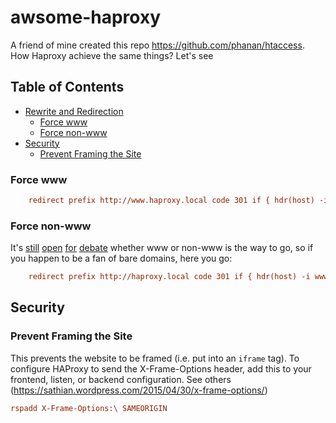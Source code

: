 # awsome-haproxy
A friend of mine created this repo https://github.com/phanan/htaccess. How Haproxy achieve the same things? Let's see


## Table of Contents
- [Rewrite and Redirection](#rewrite-and-redirection)
    - [Force www](#force-www)
    - [Force non-www](#force-non-www)
- [Security](#security)
  - [Prevent Framing the Site](#prevent-framing-the-site)


### Force www
``` www.cfg
	redirect prefix http://www.haproxy.local code 301 if { hdr(host) -i haproxy.local }    
```
### Force non-www
It's [still](http://www.sitepoint.com/domain-www-or-no-www/) [open](https://devcenter.heroku.com/articles/apex-domains) [for](http://yes-www.org/) [debate](http://no-www.org/) whether www or non-www is the way to go, so if you happen to be a fan of bare domains, here you go:
``` non-www.cfg
	redirect prefix http://haproxy.local code 301 if { hdr(host) -i www.haproxy.local }    

```
## Security
### Prevent Framing the Site
This prevents the website to be framed (i.e. put into an `iframe` tag).
To configure HAProxy to send the X-Frame-Options header, add this to your frontend, listen, or backend configuration.
See others (https://sathian.wordpress.com/2015/04/30/x-frame-options/)
``` haproxy.cfg
rspadd X-Frame-Options:\ SAMEORIGIN
```
  


